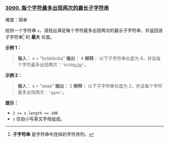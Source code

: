 ### [3090. 每个字符最多出现两次的最长子字符串](https://leetcode.cn/problems/maximum-length-substring-with-two-occurrences/description/)

难度：简单

给你一个字符串 `s`，请找出满足每个字符最多出现两次的最长子字符串，并返回该 子字符串[^1] 的 **最大** 长度。

**示例 1：**

> **输入：** s = "bcbbbcba"
> **输出：** 4
> **解释：**
> 以下子字符串长度为 4，并且每个字符最多出现两次：<code>"bcbb<u>bcba</u>"</code>。

**示例 2：**

> **输入：** s = "aaaa"
> **输出：** 2
> **解释：**
> 以下子字符串长度为 2，并且每个字符最多出现两次：<code>"<u>aa</u>aa"</code>。

**提示：**

- `2 <= s.length <= 100`
- `s` 仅由小写英文字母组成。

[^1]: **子字符串** 是字符串中连续的字符序列。
